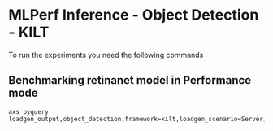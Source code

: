 # MLPerf Inference - Object Detection - KILT

To run the experiments you need the following commands

## Benchmarking retinanet model in Performance mode
```
axs byquery loadgen_output,object_detection,framework=kilt,loadgen_scenario=Server,loadgen_mode=PerformanceOnly,model_name=retinanet,loadgen_dataset_size=24781,loadgen_buffer_size=64,loadgen_target_qps=1386
```

